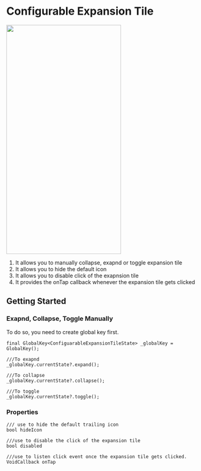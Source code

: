 # Configurable Expansion Tile

<img src="https://github.com/tarique-khan/configurable_expansion_tile_plus/raw/master/configurable_expansion_tile.gif" width="300" height="600">

1.  It allows you to manually collapse, exapnd or toggle expansion tile
2.  It allows you to hide the default icon
3.  It allows you to disable click of the exapnsion tile
4.  It provides the onTap callback whenever the expansion tile gets clicked

## Getting Started

### Exapnd, Collapse, Toggle Manually
To do so, you need to create global key first.
```
final GlobalKey<ConfiguarableExpansionTileState> _globalKey = GlobalKey();

///To exapnd 
_globalKey.currentState?.expand();

///To collapse
_globalKey.currentState?.collapse();

///To toggle
_globalKey.currentState?.toggle();
```

### Properties
```
/// use to hide the default trailing icon
bool hideIcon

///use to disable the click of the expansion tile
bool disabled

///use to listen click event once the expansion tile gets clicked.
VoidCallback onTap
```


